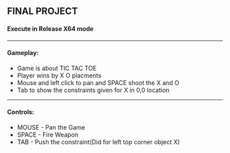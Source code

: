 ## FINAL PROJECT
#### Execute in Release X64 mode
---
#### Gameplay:
-  Game is about TIC TAC TOE
-  Player wins by X O placments
-  Mouse and left click to pan and SPACE shoot the X and O
-  Tab to show the constraints given for X in 0,0 location

---
#### Controls:
-  MOUSE - Pan the Game
-  SPACE - Fire Weapon
-  TAB - Push the constraint(Did for left top corner object X)

